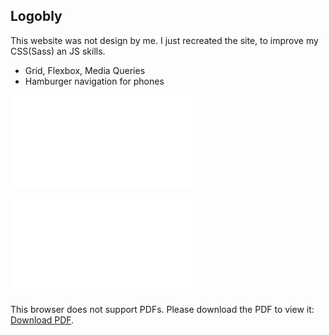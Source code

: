 ## Logobly

This website was not design by me. I just recreated the site, to improve my CSS(Sass) an JS skills.

- Grid, Flexbox, Media Queries
- Hamburger navigation for phones

![website pdf](website_logobly.pdf)

<object data="website_logobly.pdf" type="application/pdf" width="700px" height="700px">
    <embed src="website_logobly.pdf">
        <p>This browser does not support PDFs. Please download the PDF to view it: <a href="website_logobly.pdf">Download PDF</a>.</p>
    </embed>
</object>
